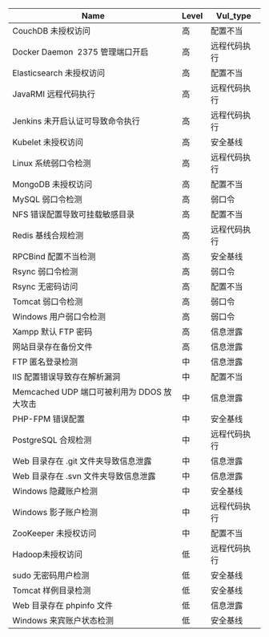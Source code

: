 | Name                        | Level | Vul_type |
| --------------------------- | ----- | -------- |
| CouchDB 未授权访问 | 高	| 配置不当 |
| Docker Daemon  2375 管理端口开启	| 高	| 远程代码执行 |
| Elasticsearch 未授权访问	| 高	| 配置不当 |
| JavaRMI 远程代码执行	| 高	| 远程代码执行 |
| Jenkins 未开启认证可导致命令执行	| 高	| 远程代码执行 |
| Kubelet 未授权访问	| 高	| 安全基线 |
| Linux 系统弱口令检测	| 高	| 远程代码执行 |
| MongoDB 未授权访问	| 高	| 配置不当 |
| MySQL 弱口令检测	| 高	| 弱口令 |
| NFS 错误配置导致可挂载敏感目录	| 高	| 配置不当 |
| Redis 基线合规检测	| 高	| 远程代码执行 |
| RPCBind 配置不当检测	| 高	| 安全基线 |
| Rsync 弱口令检测	| 高	| 弱口令 |
| Rsync 无密码访问	| 高	| 配置不当 |
| Tomcat 弱口令检测	| 高	| 弱口令 |
| Windows 用户弱口令检测	| 高	| 弱口令 |
| Xampp 默认 FTP 密码	| 高	| 信息泄露 |
| 网站目录存在备份文件	| 高	| 信息泄露 |
| FTP 匿名登录检测	| 中	| 信息泄露 |
| IIS 配置错误导致存在解析漏洞	| 中	| 配置不当 |
| Memcached UDP 端口可被利用为 DDOS 放大攻击	| 中	| 信息泄露 |
| PHP-FPM 错误配置	| 中	| 安全基线 |
| PostgreSQL 合规检测	| 中	| 远程代码执行 |
| Web 目录存在 .git 文件夹导致信息泄露	| 中	| 信息泄露 |
| Web 目录存在 .svn 文件夹导致信息泄露	| 中	| 信息泄露 |
| Windows 隐藏账户检测	| 中	| 安全基线 |
| Windows 影子账户检测	| 中	| 远程代码执行 |
| ZooKeeper 未授权访问	| 中	| 配置不当 |
| Hadoop未授权访问	| 低	| 远程代码执行 |
| sudo 无密码用户检测	| 低	| 安全基线 |
| Tomcat 样例目录检测	| 低	| 安全基线 |
| Web 目录存在 phpinfo 文件	| 低	| 信息泄露 |
| Windows 来宾账户状态检测	| 低	| 安全基线 |
